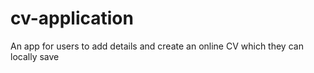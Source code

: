 # cv-application
An app for users to add details and create an online CV which they can locally save
